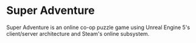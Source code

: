 # Super Adventure

Super Adventure is an online co-op puzzle game using Unreal Engine 5's client/server architecture and Steam's online subsystem.

